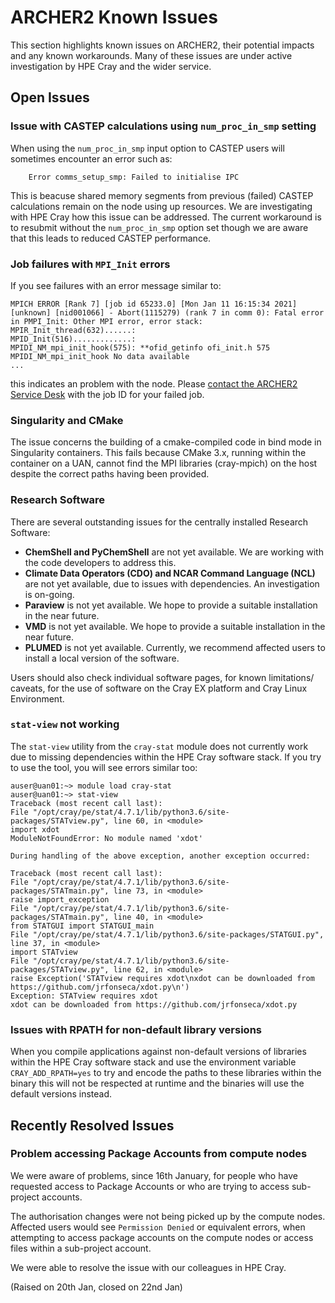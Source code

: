 # ARCHER2 Known Issues

This section highlights known issues on ARCHER2, their potential
impacts and any known workarounds. Many of these issues are under
active investigation by HPE Cray and the wider service.

## Open Issues

### Issue with CASTEP calculations using `num_proc_in_smp` setting

When using the `num_proc_in_smp` input option to CASTEP users will sometimes encounter an 
error such as:

```
    Error comms_setup_smp: Failed to initialise IPC
```

This is beacuse shared memory segments from previous (failed) CASTEP calculations remain on
the node using up resources. We are investigating with HPE Cray how this issue can be 
addressed. The current workaround is to resubmit without the `num_proc_in_smp` option
set though we are aware that this leads to reduced CASTEP performance.

### Job failures with `MPI_Init` errors

If you see failures with an error message similar to:

```
MPICH ERROR [Rank 7] [job id 65233.0] [Mon Jan 11 16:15:34 2021] [unknown] [nid001066] - Abort(1115279) (rank 7 in comm 0): Fatal error in PMPI_Init: Other MPI error, error stack:
MPIR_Init_thread(632)......: 
MPID_Init(516).............: 
MPIDI_NM_mpi_init_hook(575): **ofid_getinfo ofi_init.h 575 MPIDI_NM_mpi_init_hook No data available
...
```

this indicates an problem with the node. Please [contact the ARCHER2 Service Desk](mailto:support@archer2.ac.uk)
with the job ID for your failed job.

### Singularity and CMake
The issue concerns the building of a cmake-compiled code in bind mode in
Singularity containers. This fails because CMake 3.x, running within the
container on a UAN, cannot find the MPI libraries (cray-mpich) on the host
despite the correct paths having been provided.

### Research Software
There are several outstanding issues for the centrally installed Research Software:
- **ChemShell and PyChemShell** are not yet available. We are working with the code developers to address this.
- **Climate Data Operators (CDO) and NCAR Command Language (NCL)** are not yet available, due to issues with dependencies. An investigation is on-going.
- **Paraview** is not yet available. We hope to provide a suitable installation in the near future.
- **VMD** is not yet available. We hope to provide a suitable installation in the near future.
- **PLUMED** is not yet available. Currently, we recommend affected users to install a local version of the software.

Users should also check individual software pages, for known limitations/ caveats, for the use of software on the Cray EX platform and Cray Linux Environment.

### `stat-view` not working
The `stat-view` utility from the `cray-stat` module does not currently
work due to missing dependencies within the HPE Cray software stack. If you 
try to use the tool, you will see errors similar too:

```
auser@uan01:~> module load cray-stat
auser@uan01:~> stat-view
Traceback (most recent call last):
File "/opt/cray/pe/stat/4.7.1/lib/python3.6/site-packages/STATview.py", line 60, in <module>
import xdot
ModuleNotFoundError: No module named 'xdot'

During handling of the above exception, another exception occurred:

Traceback (most recent call last):
File "/opt/cray/pe/stat/4.7.1/lib/python3.6/site-packages/STATmain.py", line 73, in <module>
raise import_exception
File "/opt/cray/pe/stat/4.7.1/lib/python3.6/site-packages/STATmain.py", line 40, in <module>
from STATGUI import STATGUI_main
File "/opt/cray/pe/stat/4.7.1/lib/python3.6/site-packages/STATGUI.py", line 37, in <module>
import STATview
File "/opt/cray/pe/stat/4.7.1/lib/python3.6/site-packages/STATview.py", line 62, in <module>
raise Exception('STATview requires xdot\nxdot can be downloaded from https://github.com/jrfonseca/xdot.py\n')
Exception: STATview requires xdot
xdot can be downloaded from https://github.com/jrfonseca/xdot.py
```

### Issues with RPATH for non-default library versions
When you compile applications against non-default versions of libraries within the HPE
Cray software stack and use the environment variable `CRAY_ADD_RPATH=yes` to try and encode
the paths to these libraries within the binary this will not be respected at runtime and
the binaries will use the default versions instead.


## Recently Resolved Issues


### Problem accessing Package Accounts from compute nodes

We were aware of problems, since 16th January, for people who have requested access to Package Accounts or who are trying to access sub-project accounts. 

The authorisation changes were not being picked up by the compute nodes. Affected users would see `Permission Denied` or equivalent errors, when attempting to access package accounts on the compute nodes or access files within a sub-project account. 

We were able to resolve the issue with our colleagues in HPE Cray.

(Raised on 20th Jan, closed on 22nd Jan)
